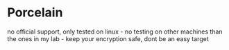 # Porcelain
no official support, only tested on linux - 
no testing on other machines than the ones in my lab - 
keep your encryption safe, dont be an easy target
